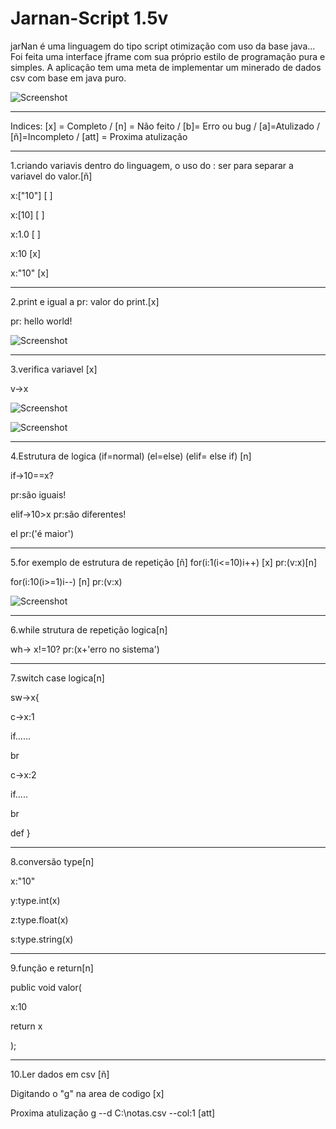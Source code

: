 # Jarnan-Script 1.5v

jarNan é uma linguagem do tipo script otimização com uso da base java...
Foi feita uma interface jframe com sua próprio estilo de programação pura e simples.
A aplicação tem uma meta de implementar um minerado de dados csv com base em java puro.


 ![Screenshot](https://uploaddeimagens.com.br/images/002/516/374/original/jarnan.png?1574809518)


____________________________________________________________________________________________________________________________________

Indices: [x] = Completo / [n] = Não feito  / [b]= Erro ou bug / [a]=Atulizado / [ñ]=Incompleto / [att] = Proxima atulização


____________________________________________________________________________________________________________________________________

1.criando variavis dentro do linguagem, o uso do : ser para separar a variavel do valor.[ñ]

x:["10"] [ ] 

x:[10]   [ ]

x:1.0    [ ]

x:10     [x]

x:"10"   [x]

____________________________________________________________________________________________________________________________________
2.print e igual a pr: valor do print.[x]

pr: hello world!

![Screenshot](https://uploaddeimagens.com.br/images/002/516/380/original/jarnanprint.png?1574809780)


____________________________________________________________________________________________________________________________________

3.verifica variavel [x]

v->x

![Screenshot](https://uploaddeimagens.com.br/images/002/516/307/original/jarnanvariavel.png?1574804712)

![Screenshot](https://uploaddeimagens.com.br/images/002/516/351/original/jarnanverificarVariavel.png?1574808128)


____________________________________________________________________________________________________________________________________
4.Estrutura de logica (if=normal) (el=else) (elif= else if) [n]

if->10==x?

pr:são iguais!

elif->10>x
pr:são diferentes!

el
pr:('é maior')
____________________________________________________________________________________________________________________________________


5.for exemplo de estrutura de repetição [ñ]
for(i:1(i<=10)i++) [x]
pr:(v:x)[n]


for(i:10(i>=1)i--) [n]
pr:(v:x)



![Screenshot](https://uploaddeimagens.com.br/images/002/516/390/original/jarnanfor.png?1574810208)
____________________________________________________________________________________________________________________________________


6.while strutura de repetição logica[n]

wh-> x!=10?
pr:(x+'erro no sistema')

____________________________________________________________________________________________________________________________________

7.switch case logica[n]

sw->x{

c->x:1

if......

br

c->x:2

if.....

br

def
}
____________________________________________________________________________________________________________________________________

8.conversão type[n]

x:"10"

y:type.int(x)

z:type.float(x)

s:type.string(x)
____________________________________________________________________________________________________________________________________
9.função e return[n]

public void valor(

x:10

return x

);
____________________________________________________________________________________________________________________________________
10.Ler dados em csv [ñ]


Digitando o "g" na area de codigo [x]
                                              
Proxima atulização  g --d C:\\notas.csv --col:1 [att]
                                             


